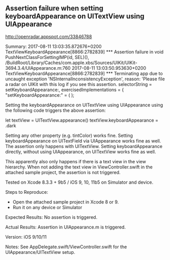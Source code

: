 ## Assertion failure when setting keyboardAppearance on UITextView using UIAppearance

http://openradar.appspot.com/33846788

Summary:
2017-08-11 13:03:35.872676+0200 TextViewKeyboardAppearance[8866:2782839] *** Assertion failure in void PushNextClassForSettingIMP(id, SEL)(), /BuildRoot/Library/Caches/com.apple.xbs/Sources/UIKit/UIKit-3694.3.4/UIAppearance.m:760
2017-08-11 13:03:50.953630+0200 TextViewKeyboardAppearance[8866:2782839] *** Terminating app due to uncaught exception 'NSInternalInconsistencyException', reason: 'Please file a radar on UIKit with this log if you see this assertion. selectorString = setKeyboardAppearance:, exercisedImplementations = {
    "setKeyboardAppearance:" =     (
    );

Setting the keyboardAppearance on UITextView using UIAppearance using the following code triggers the above assertion:

let textView = UITextView.appearance()
textView.keyboardAppearance = .dark

Setting any other property (e.g. tintColor) works fine. Setting keyboardAppearance on UITextField via UIAppearance works fine as well. The assertion only happens with UITextView. Setting keyboardAppearance directly, without using UIAppearance, on UITextView works fine as well.

This apparently also only happens if there is a text view in the view hierarchy. When not adding the text view in ViewController.swift in the attached sample project, the assertion is not triggered.

Tested on Xcode 8.3.3 + 9b5 / iOS 9, 10, 11b5 on Simulator and device.

Steps to Reproduce:
- Open the attached sample project in Xcode 8 or 9.
- Run it on any device or Simulator


Expected Results:
No assertion is triggered.

Actual Results:
Assertion in UIAppearance.m is triggered.

Version:
iOS 9/10/11

Notes:
See AppDelegate.swift/ViewController.swift for the UIAppearance/UITextView setup.